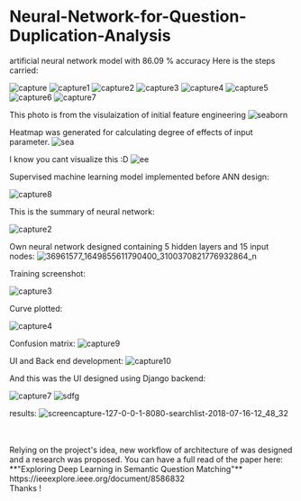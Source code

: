 # Neural-Network-for-Question-Duplication-Analysis

artificial neural network model with 86.09 % accuracy
Here is the steps carried:


![capture](https://user-images.githubusercontent.com/24986485/42746390-52135936-88f7-11e8-8a7d-125e8c4fa015.PNG)
![capture1](https://user-images.githubusercontent.com/24986485/42746392-524f3b22-88f7-11e8-8558-1c8b415a0b38.PNG)
![capture2](https://user-images.githubusercontent.com/24986485/42746393-528a9794-88f7-11e8-9f51-3079f211ebb9.PNG)
![capture3](https://user-images.githubusercontent.com/24986485/42746394-52c822a8-88f7-11e8-9852-898c9ec81bdc.PNG)
![capture4](https://user-images.githubusercontent.com/24986485/42746395-531488be-88f7-11e8-89fc-2ed8eebfc306.PNG)
![capture5](https://user-images.githubusercontent.com/24986485/42746397-534fd810-88f7-11e8-9128-e5934dd98f0c.PNG)
![capture6](https://user-images.githubusercontent.com/24986485/42746399-5389834e-88f7-11e8-9d15-8dba104afce0.PNG)
![capture7](https://user-images.githubusercontent.com/24986485/42746400-53cc4f30-88f7-11e8-919c-a341608d1d7c.PNG)



This photo is from the visulaization of initial feature engineering
![seaborn](https://user-images.githubusercontent.com/24986485/42745542-1db0a896-88f3-11e8-834b-993c0d106bd7.png)

Heatmap was generated for calculating degree of effects of input parameter.
![sea](https://user-images.githubusercontent.com/24986485/42745578-4628d3b6-88f3-11e8-913c-932d465ae11e.PNG)

I know you cant visualize this :D 
![ee](https://user-images.githubusercontent.com/24986485/42745764-2a5d28c0-88f4-11e8-95df-9c64e8cccd49.png)

Supervised machine learning model implemented before ANN design:

![capture8](https://user-images.githubusercontent.com/24986485/42746414-648de612-88f7-11e8-8ca7-987f5d60b190.PNG)


This is the summary of neural network:

![capture2](https://user-images.githubusercontent.com/24986485/42745615-79e6a106-88f3-11e8-8e9f-28a3df28fe50.PNG)


Own neural network designed containing 5 hidden layers and 15 input nodes:
![36961577_1649855611790400_3100370821776932864_n](https://user-images.githubusercontent.com/24986485/42745647-985e4e36-88f3-11e8-8889-24bd061ab680.png)

Training screenshot:

![capture3](https://user-images.githubusercontent.com/24986485/42745670-b9e18532-88f3-11e8-89f6-5c23c2069cf4.PNG)

Curve plotted:


![capture4](https://user-images.githubusercontent.com/24986485/42745684-c7c993e2-88f3-11e8-919f-82c5027a2eed.PNG)

Confusion matrix:
![capture9](https://user-images.githubusercontent.com/24986485/42746439-7ec3102a-88f7-11e8-9318-3ef95b2bdfa4.PNG)

UI and Back end development:
![capture10](https://user-images.githubusercontent.com/24986485/42746440-7eff9252-88f7-11e8-8cf7-d08e5e7cfee8.PNG)

And this was the UI designed using Django backend:

![capture7](https://user-images.githubusercontent.com/24986485/42745776-368c950e-88f4-11e8-90dd-ed4eaba6632a.PNG)
![sdfg](https://user-images.githubusercontent.com/24986485/42746485-b3a8f3b8-88f7-11e8-8836-457e7239baf6.PNG)

results:
![screencapture-127-0-0-1-8080-searchlist-2018-07-16-12_48_32](https://user-images.githubusercontent.com/24986485/42746483-b36f0d6a-88f7-11e8-973c-e3f22c922c29.png)

<br>
<br>
Relying on the project's idea, new workflow of architecture of was designed and a research was proposed. You can have a full read of the paper here:
**"Exploring Deep Learning in Semantic Question Matching"**
https://ieeexplore.ieee.org/document/8586832

<br>
Thanks !
